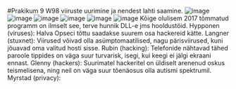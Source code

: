 #Prakikum 9
W98 viiruste uurimine ja nendest lahti saamine.
![image](https://github.com/JoosepPodekrat/Andmeturve2024/assets/144919619/6af70ffe-8035-46f6-be73-eb36ff351d70)
![image](https://github.com/JoosepPodekrat/Andmeturve2024/assets/144919619/95bc7b18-49c0-4cf2-983d-1693ad96dbf1)
![image](https://github.com/JoosepPodekrat/Andmeturve2024/assets/144919619/d740fc6b-5e2e-4aa4-b69f-4c34cf472c52)
![image](https://github.com/JoosepPodekrat/Andmeturve2024/assets/144919619/6c2bbc74-7749-4b65-a0f9-a836d6ce821d)
![image](https://github.com/JoosepPodekrat/Andmeturve2024/assets/144919619/46def63c-97cb-4fd9-b2fb-d80ce2e42fff)
![image](https://github.com/JoosepPodekrat/Andmeturve2024/assets/144919619/f70d7ed7-4146-462a-b4ac-6821fa265d95)
Kõige olulisem 2017 tõmmatud programm on ilmselt see, terve hunnik DLL-e jms hooldustöid.
Hypponen (viruses): Halva Opseci tõttu saadakse suurem osa hackereid kätte.
Langner (stuxnet): Viirused võivad olla asümptomaatilised, nagu pärisviirused, kuni jõuavad oma valitud hosti sisse.
Rubin (hacking): Telefonide nähtavad tähed paroole tippides on väga suur turvarisk, isegi, kui keegi ei jälgi ekraani ennast.
Glenny (hackers): Suurimatel hackeritel on üldiselt arenenud oskus teismelisena, ning neil on väga suur tõenäosus olla autismi spektrumil.
Myrstad (privacy):
